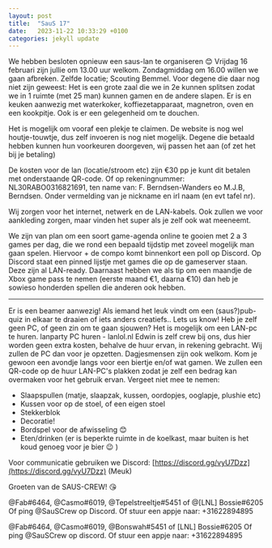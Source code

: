 ```yaml
---
layout: post
title:  "SauS 17"
date:   2023-11-22 10:33:29 +0100
categories: jekyll update
---
```


We hebben besloten opnieuw een saus-lan te organiseren 😊
Vrijdag 16 februari zijn jullie om 13.00 uur welkom. Zondagmiddag om 16.00 willen we gaan afbreken.
Zelfde locatie; Scouting Bemmel. Voor degene die daar nog niet zijn geweest: Het is een grote zaal die we in 2e kunnen splitsen zodat we in 1 ruimte (met 25 man) kunnen gamen en de andere slapen. Er is en keuken aanwezig met waterkoker, koffiezetapparaat, magnetron, oven en een kookpitje. Ook is er een gelegenheid om te douchen.

Het is mogelijk om vooraf een plekje te claimen. De website is nog wel houtje-touwtje, dus zelf invoeren is nog niet mogelijk. Degene die betaald hebben kunnen hun voorkeuren doorgeven, wij passen het aan (of zet het bij je betaling)

De kosten voor de lan (locatie/stroom etc) zijn €30 pp je kunt dit betalen met onderstaande QR-code. Of op rekeningnummer: NL30RABO0316821691, ten name van: F. Berndsen-Wanders eo M.J.B, Berndsen. Onder vermelding van je nickname en irl naam (en evt tafel nr).

Wij zorgen voor het internet, netwerk en de LAN-kabels. Ook zullen we voor aankleding zorgen, maar vinden het super als je zelf ook wat meeneemt.

We zijn van plan om een soort game-agenda online te gooien met 2 a 3 games per dag, die we rond een bepaald tijdstip met zoveel mogelijk man gaan spelen. Hiervoor + de compo komt binnenkort een poll op Discord.
Op Discord staat een pinned lijstje met games die op de gameserver staan. Deze zijn al LAN-ready. Daarnaast hebben we als tip om een maandje de Xbox game pass te nemen (eerste maand €1, daarna €10) dan heb je sowieso honderden spellen die anderen ook hebben.

---

Er is een beamer aanwezig! Als iemand het leuk vindt om een (saus?)pub-quiz in elkaar te draaien of iets anders creatiefs.. Lets us know!
Heb je zelf geen PC, of geen zin om te gaan sjouwen? Het is mogelijk om een LAN-pc te huren. lanparty PC huren - lanlol.nl Edwin is zelf crew bij ons, dus hier worden geen extra kosten, behalve de huur ervan, in rekening gebracht. Wij zullen de PC dan voor je opzetten. 
Dagjesmensen zijn ook welkom. Kom je gewoon een avondje langs voor een biertje en/of wat gamen. We zullen een QR-code op de huur LAN-PC's plakken zodat je zelf een bedrag kan overmaken voor het gebruik ervan.
 Vergeet niet mee te nemen:
- Slaapspullen (matje, slaapzak, kussen, oordopjes, ooglapje, plushie etc)
- Kussen voor op de stoel, of een eigen stoel
- Stekkerblok
- Decoratie!
- Bordspel voor de afwisseling 😊
- Eten/drinken (er is beperkte ruimte in de koelkast, maar buiten is het koud genoeg voor je bier 😉 )

Voor communicatie gebruiken we Discord: [https://discord.gg/vyU7Dzz](https://discord.gg/vyU7Dzz) (Meuk)

Groeten van de SAUS-CREW! 😘

@Fab#6464, @Casmo#6019, @Tepelstreeltje#5451 of @[LNL] Bossie#6205 Of ping @SauSCrew op Discord. Of stuur een appje naar: +31622894895

@Fab#6464, @Casmo#6019, @Bonswah#5451 of [LNL] Bossie#6205
Of ping @SauSCrew op discord.
Of stuur een appje naar: +31622894895
